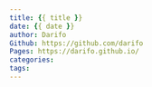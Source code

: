 ```yaml
---
title: {{ title }}
date: {{ date }}
author: Darifo
Github: https://github.com/darifo
Pages: https://darifo.github.io/
categories: 
tags:
---
```

